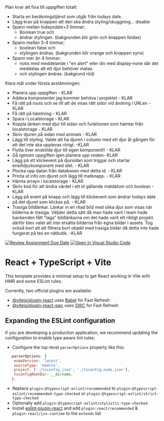 Plan kvar att fixa till uppgiften totalt:
 * Starta en beräkningstjänst som utgår från todays date.
 * Lägg krav på knappen att den ska ändra styling/skuggning... disable
 * Spann mellan todaysdate+3 timmar; 
   * Boolean true och 
   * ändrar stylingen. (bakgrunden blir grön och knappen feidas)   
 * Spann mellan 3-4 timmar; 
   * boolean false och 
   * stylingen ändras. (bakgrunden blir orange och knappen syns)
 * Spann mer än 4 timmar; 
   * notis med meddelande i "en alert" eller div med display-none där det meddelas att ett djur behöver matas 
   * och stylingen ändras. (bakgrund röd)
   

  Klara mål under första avstämningen:
 * Planera upp uppgiften - KLAR
 * Addera komponenter jag kommer behöva i projektet - KLAR
 * Få rätt på routs och se till att de visas rätt sidor vid ändring i URLen - KLAR
 * Få rätt på hämtning - KLAR
 * Spara i Localstorage - KLAR
 * Koppla länken med djur till sidan och funktionen som hämtar från localstorage - KLAR
 * Skriv djuren på sidan med animals - KLAR
 * Lägg till styling. Valde att ha djuren i column med ett djur åt gången för att det inte ska upplevas rörigt. -KLAR
 * Flytta över enskillda djur till egen komponent!! - KLAR 
 * Gå igenom uppgiften igen planera upp resten- KLAR
 * Lägg på ett klickevent på djursidan som triggar och startar ensiltdjurkomponent med idet. - KLAR
 * Plocka upp datan från databasen med detta id. - KLAR
 * Printa ut info om djuret och lägg till matknapp. - KLAR
 * Hämta arrayn i localstorage - KLAR
 * Skriv kod för att ändra värdet i ett id gällande matdatum och boolean - KLAR
 * Lägg på event på knapp och lägg till klickevent som ändrar todays date på det djuret som   klickas på. - KLAR
  * Trasiga bildlänkar. Länkar in en ritad bild med olika djur som visas när bilderna är trasiga. 
   Väljder detta sätt då man hade varit i team hade backenden fått "laga" bildlänkarna om det hade varit ett riktigt projekt.
   därför blev valet att inte ersätta bilderna från egna bilder i assets. 
   Tog också bort alt att filtrera bort objekt med trasiga bilder då detta inte hade fungerat på tex en nätbutik. -KLAR


[![Review Assignment Due Date](https://classroom.github.com/assets/deadline-readme-button-24ddc0f5d75046c5622901739e7c5dd533143b0c8e959d652212380cedb1ea36.svg)](https://classroom.github.com/a/mzU6KDhq)
[![Open in Visual Studio Code](https://classroom.github.com/assets/open-in-vscode-718a45dd9cf7e7f842a935f5ebbe5719a5e09af4491e668f4dbf3b35d5cca122.svg)](https://classroom.github.com/online_ide?assignment_repo_id=11559635&assignment_repo_type=AssignmentRepo)
# React + TypeScript + Vite

This template provides a minimal setup to get React working in Vite with HMR and some ESLint rules.

Currently, two official plugins are available:

- [@vitejs/plugin-react](https://github.com/vitejs/vite-plugin-react/blob/main/packages/plugin-react/README.md) uses [Babel](https://babeljs.io/) for Fast Refresh
- [@vitejs/plugin-react-swc](https://github.com/vitejs/vite-plugin-react-swc) uses [SWC](https://swc.rs/) for Fast Refresh

## Expanding the ESLint configuration

If you are developing a production application, we recommend updating the configuration to enable type aware lint rules:

- Configure the top-level `parserOptions` property like this:

```js
   parserOptions: {
    ecmaVersion: 'latest',
    sourceType: 'module',
    project: ['./tsconfig.json', './tsconfig.node.json'],
    tsconfigRootDir: __dirname,
   },
```

- Replace `plugin:@typescript-eslint/recommended` to `plugin:@typescript-eslint/recommended-type-checked` or `plugin:@typescript-eslint/strict-type-checked`
- Optionally add `plugin:@typescript-eslint/stylistic-type-checked`
- Install [eslint-plugin-react](https://github.com/jsx-eslint/eslint-plugin-react) and add `plugin:react/recommended` & `plugin:react/jsx-runtime` to the `extends` list
